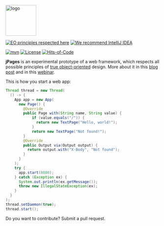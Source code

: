 <img alt="logo" src="https://www.objectionary.com/cactus.svg" height="100px" />

[![EO principles respected here](http://www.elegantobjects.org/badge.svg)](http://www.elegantobjects.org)
[![We recommend IntelliJ IDEA](http://www.elegantobjects.org/intellij-idea.svg)](https://www.jetbrains.com/idea/)

[![mvn](https://github.com/yegor256/jpages/actions/workflows/mvn.yml/badge.svg)](https://github.com/yegor256/jpages/actions/workflows/mvn.yml)
[![License](https://img.shields.io/badge/license-MIT-green.svg)](https://github.com/yegor256/jpages/blob/master/LICENSE.txt)
[![Hits-of-Code](https://hitsofcode.com/github/yegor256/jpages)](https://hitsofcode.com/view/github/yegor256/jpages)

**jPages** is an experimental prototype of a web framework,
which respects all possible principles of
[true object-oriented](http://www.yegor256.com/2014/11/20/seven-virtues-of-good-object.html)
design. More about it in this
[blog post](https://www.yegor256.com/2019/03/26/jpages.html)
and in this [webinar](https://www.youtube.com/watch?v=bVzEPOZ_mDU).

This is how you start a web app:

```java
Thread thread = new Thread(
  () -> {
    App app = new App(
      new Page() {
        @Override
        public Page with(String name, String value) {
            if (value.equals("/")) {
              return new TextPage("Hello, world!");
            }
            return new TextPage("Not found!");
        }
        @Override
        public Output via(Output output) {
          return output.with("X-Body", "Not found");
        }
      }
    );
    try {
      app.start(8080);
    } catch (Exception ex) {
      System.out.println(ex.getMessage());
      throw new IllegalStateException(ex);
    }
  }
);
thread.setDaemon(true);
thread.start();
```

Do you want to contribute? Submit a pull request.
